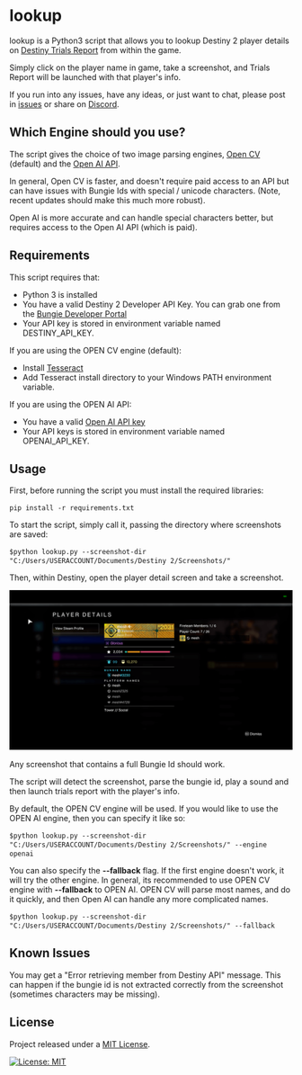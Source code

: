 # lookup

lookup is a Python3 script that allows you to lookup Destiny 2 player details on [Destiny Trials Report](https://trials.report/) from within the game.

Simply click on the player name in game, take a screenshot, and Trials Report will be launched with that player's info.

If you run into any issues, have any ideas, or just want to chat, please post in [issues](https://github.com/mikechambers/lookup/issues) or share on [Discord](https://discord.gg/2Y8bV2Mq3p).

## Which Engine should you use?

The script gives the choice of two image parsing engines, [Open CV](https://opencv.org/) (default) and the [Open AI API](https://platform.openai.com/).

In general, Open CV is faster, and doesn't require paid access to an API but can have issues with Bungie Ids with special / unicode characters. (Note, recent updates should make this much more robust).

Open AI is more accurate and can handle special characters better, but requires access to the Open AI API (which is paid).

## Requirements

This script requires that:

-   Python 3 is installed
-   You have a valid Destiny 2 Developer API Key. You can grab one from the [Bungie Developer Portal](https://www.bungie.net/en/User/API)
-   Your API key is stored in environment variable named DESTINY_API_KEY.

If you are using the OPEN CV engine (default):

-   Install [Tesseract](https://github.com/UB-Mannheim/tesseract/wiki)
-   Add Tesseract install directory to your Windows PATH environment variable.

If you are using the OPEN AI API:

-   You have a valid [Open AI API key](https://platform.openai.com/api-keys)
-   Your API keys is stored in environment variable named OPENAI_API_KEY.

## Usage

First, before running the script you must install the required libraries:

```
pip install -r requirements.txt
```

To start the script, simply call it, passing the directory where screenshots are saved:

```
$python lookup.py --screenshot-dir "C:/Users/USERACCOUNT/Documents/Destiny 2/Screenshots/"
```

Then, within Destiny, open the player detail screen and take a screenshot.

![image](images/screenshot.png)

Any screenshot that contains a full Bungie Id should work.

The script will detect the screenshot, parse the bungie id, play a sound and then launch trials report with the player's info.

By default, the OPEN CV engine will be used. If you would like to use the OPEN AI engine, then you can specify it like so:

```
$python lookup.py --screenshot-dir "C:/Users/USERACCOUNT/Documents/Destiny 2/Screenshots/" --engine openai
```

You can also specify the **--fallback** flag. If the first engine doesn't work, it will try the other engine. In general, its recommended to use OPEN CV engine with **--fallback** to OPEN AI. OPEN CV will parse most names, and do it quickly, and then Open AI can handle any more complicated names.

```
$python lookup.py --screenshot-dir "C:/Users/USERACCOUNT/Documents/Destiny 2/Screenshots/" --fallback
```

## Known Issues

You may get a "Error retrieving member from Destiny API" message. This can happen if the bungie id is not extracted correctly from the screenshot (sometimes characters may be missing).

## License

Project released under a [MIT License](LICENSE.md).

[![License: MIT](https://img.shields.io/badge/License-MIT-orange.svg)](LICENSE.md)
